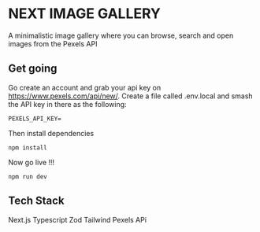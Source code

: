 # NEXT IMAGE GALLERY

A minimalistic image gallery where you can browse, search and open images from the Pexels API

## Get going

Go create an account and grab your api key on https://www.pexels.com/api/new/. Create a file called .env.local and smash the API key in there as the following:

```
PEXELS_API_KEY=
```

Then install dependencies

```
npm install
```

Now go live !!!

```
npm run dev
```

## Tech Stack

Next.js
Typescript
Zod
Tailwind
Pexels APi
